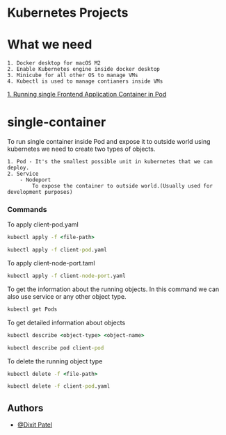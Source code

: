 
# Kubernetes Projects

# What we need

    1. Docker desktop for macOS M2
    2. Enable Kubernetes engine inside docker desktop
    3. Minicube for all other OS to manage VMs
    4. Kubectl is used to manage contianers inside VMs

[1. Running single Frontend Application Container in Pod](#single-container)


# single-container

To run single container inside Pod and expose it to outside world using kubernetes we need to create two types of objects.

    1. Pod - It's the smallest possible unit in kubernetes that we can deploy.
    2. Service
        - Nodeport
            To expose the container to outside world.(Usually used for development purposes) 

### Commands

To apply client-pod.yaml 

```cmd
kubectl apply -f <file-path>

kubectl apply -f client-pod.yaml
```

To apply client-node-port.taml

```cmd
kubectl apply -f client-node-port.yaml
```

To get the information about the running objects. In this command we can also use service or any other object type.

```cmd
kubectl get Pods
```
To get detailed information about objects

```cmd
kubectl describe <object-type> <object-name>

kubectl describe pod client-pod
```

To delete the running object type
```cmd
kubectl delete -f <file-path>

kubectl delete -f client-pod.yaml
```

## Authors
- [@Dixit Patel](https://github.com/Dixit-Patel-1990/Docker)